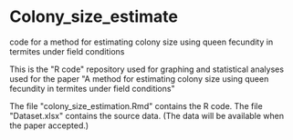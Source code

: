 # Colony_size_estimate
code for a method for estimating colony size using queen fecundity in termites under field conditions


This is the "R code" repository used for graphing and statistical analyses used for the paper "A method for estimating colony size using queen fecundity in termites under field conditions"

The file "colony_size_estimation.Rmd" contains the R code.
The file "Dataset.xlsx" contains the source data. (The data will be available when the paper accepted.)
